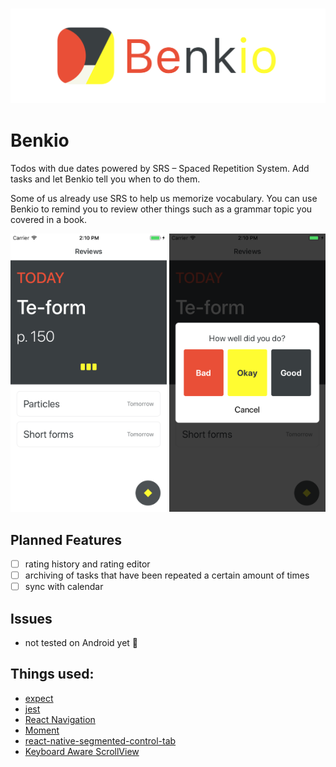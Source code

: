<h3 align="center">
  <img src="/assets/banner.png" alt="Benkio icon" />
</h3>

# Benkio
Todos with due dates powered by SRS – Spaced Repetition System. Add tasks and let Benkio tell you when to do them.

Some of us already use SRS to help us memorize vocabulary. You can use Benkio to remind you to review other things such as a grammar topic you covered in a book.

<!-- <h3 align="center"> -->
  <img src="/assets/studylist.png" alt="Study List" style="width: 250px;"/>
  <img src="/assets/rating.png" alt="Rating" style="width: 250px;"/>
<!-- </h3> -->

## Planned Features
- [ ] rating history and rating editor
- [ ] archiving of tasks that have been repeated a certain amount of times
- [ ] sync with calendar

## Issues
- not tested on Android yet 🤷‍

## Things used:
- [expect](https://github.com/mjackson/expect)
- [jest](https://github.com/facebook/jest)
- [React Navigation](https://github.com/react-community/react-navigation)
- [Moment](http://momentjs.com)
- [react-native-segmented-control-tab](https://github.com/kirankalyan5/react-native-segmented-control-tab)
- [Keyboard Aware ScrollView](https://github.com/SudoPlz/react-native-keyboard-aware-scrollview)
